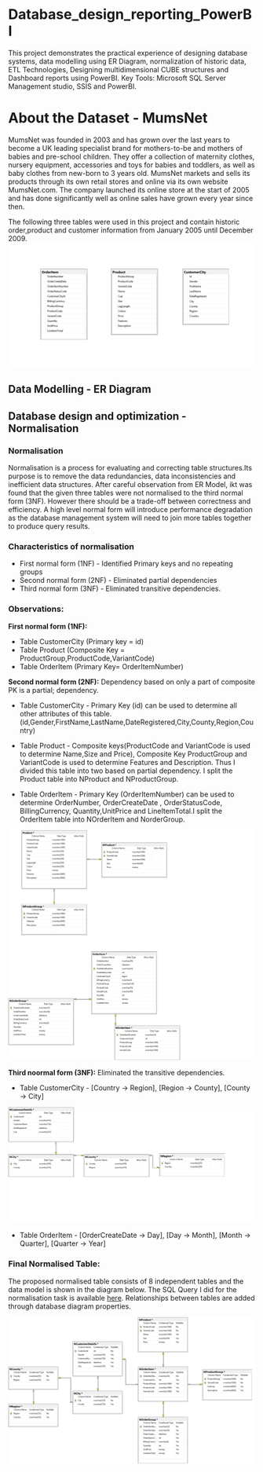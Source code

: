 # Database_design_reporting_PowerBI
This project demonstrates the practical experience of designing database systems, data modelling using ER Diagram, normalization of historic data, ETL Technologies, Designing multidimensional CUBE structures and Dashboard reports using PowerBI. 
Key Tools: Microsoft SQL Server Management studio, SSIS and PowerBI.
# About the Dataset - MumsNet 
MumsNet was founded in 2003 and has grown over the last years to become a UK leading specialist brand for mothers-to-be and mothers of babies and pre-school children. They offer a collection of maternity clothes, nursery equipment, accessories and toys for babies and toddlers, as well as baby clothes from new-born to 3 years old. MumsNet markets and sells its products through its own retail stores and online via its own website MumsNet.com. The company launched its online store at the start of 2005 and has done significantly well as online sales have grown every year since then.

The following three tables were used in this project and contain historic order,product and customer information from January 2005 until December 2009.
![GitHub Logo](/Diagrams/OriginalTables.png)

## Data Modelling - ER Diagram
## Database design and optimization - Normalisation
### Normalisation
Normalisation is a process for evaluating and correcting table structures.Its purpose is to remove the data redundancies, data inconsistencies and inefficient data structures. After careful observation from ER Model, ikt was found that the  given three tables were not normalised to the third normal form (3NF). However there should be a trade-off between correctness and efficiency. A high level normal form will introduce performance degradation as the database management system will need to join more tables together to produce query results. 
### Characteristics of normalisation
* First normal form (1NF) - Identified Primary keys and no repeating groups
* Second normal form (2NF) - Eliminated partial dependencies
* Third normal form (3NF) - Eliminated transitive dependencies. 

### Observations:
**First normal form (1NF):**
* Table CustomerCity (Primary key = id)
* Table Product (Composite Key = ProductGroup,ProductCode,VariantCode)
* Table OrderItem (Primary Key= OrderItemNumber)

**Second normal form (2NF):**
Dependency based on only a part of composite PK is a partial; dependency.
* Table CustomerCity - Primary Key (id) can be used to determine all other attributes of this table. (id,Gender,FirstName,LastName,DateRegistered,City,County,Region,Country)

* Table Product - Composite keys(ProductCode and VariantCode is used to determine Name,Size and Price), Composite Key ProductGroup and VariantCode is used to determine Features and Description. Thus I divided this table into two based on partial dependency. I split the Product table into NProduct and NProductGroup.


* Table OrderItem - Primary Key (OrderItemNumber) can be used to determine OrderNumber, OrderCreateDate , OrderStatusCode, BillingCurrency, Quantity,UnitPrice and LineItemTotal.I split the OrderItem table into NOrderItem and NorderGroup. 

![GitHub Logo](/Diagrams/2NF_Order.png)

**Third noormal form (3NF):**
Eliminated the transitive dependencies. 
* Table CustomerCity - [Country → Region], [Region → County], [County → City]

![GitHub Logo](/Diagrams/3NF_CustomerCity.png)
* Table OrderItem - [OrderCreateDate → Day], [Day → Month], [Month → Quarter], [Quarter → Year]

### Final Normalised Table: 

The proposed normalised table consists of 8 independent tables and the data model is shown in the diagram below. The SQL Query I did for the normalisation task is available  [here](https://github.com/HishamParol/Database_design_reporting_PowerBI/blob/main/Normalized_Tables.sql). Relationships between tables are added through database diagram properties. 

![GitHub Logo](/Diagrams/Normalized_Table.png)
